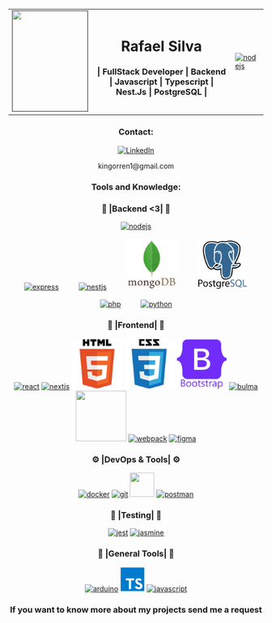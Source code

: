 <table align="center">
  <tr>
    <td>
      <a href="" target="_blank">
        <img src="https://i.pinimg.com/originals/06/60/ef/0660efe82fa3da42ed56eef013171835.gif"nodejs" width="150" height="200"/>
      </a>
    </td>
    <td align="center">
      <h1>Rafael Silva</h1>
      <h3>| FullStack Developer | Backend | Javascript | Typescript | Nest.Js | PostgreSQL | </h3>
    </td>
    <td>
      <a href="" target="_blank">
        <img src="https://camo.githubusercontent.com/e162405066e1ae012a76f61c4b1b654d9b68039a464d8df26170389dcbe23147/68747470733a2f2f7777772e6879706572696e7465726163746976652e64652f77702d636f6e74656e742f75706c6f6164732f323032322f30352f6261636b2d656e642d646576656c6f7065722e676966" alt="nodejs" width="150" height="200"/>
      </a>
    </td>
  </tr>
</table>




<h3 align="center">Contact:</h3>
<p align="center">
  <a href="https://www.linkedin.com/in/rafael-silva-1fsdev1backend1/" target="_blank">
    <img align="center" src="https://i.pinimg.com/originals/0d/96/5c/0d965c639dad997285aa1e434c0bc7d5.gif" alt="LinkedIn" height="75" width="75" />
  </a>
</p>
<p align="center">
kingorren1@gmail.com
</p>

<h3 align="center">Tools and Knowledge:</h3>

<h3 align="center">🧠 |Backend <3| 🧠</h3>
<p align="center">
  <a href="https://nodejs.org" target="_blank"><img src="https://miro.medium.com/v2/resize:fit:1200/1*Ya29yVPxE_xhxsDIAabrhw.gif" alt="nodejs" width="200" height="200"/></a>
  <br><br>
  <a href="https://expressjs.com" target="_blank"><img src="https://adware-technologies.s3.amazonaws.com/uploads/technology/thumbnail/20/express-js.png" alt="express" width="100" height="100"/></a>
  &nbsp;&nbsp;&nbsp;&nbsp;&nbsp;&nbsp;&nbsp;&nbsp;
  <a href="https://nestjs.com/" target="_blank"><img src="https://svgrepo.com/show/354107/nestjs.svg" alt="nestjs" width="100" height="100"/></a>
  &nbsp;&nbsp;&nbsp;&nbsp;&nbsp;&nbsp;&nbsp;&nbsp;
  <a href="https://www.mongodb.com/" target="_blank"><img src="https://raw.githubusercontent.com/devicons/devicon/master/icons/mongodb/mongodb-original-wordmark.svg" alt="mongodb" width="100" height="100"/></a>
  &nbsp;&nbsp;&nbsp;&nbsp;&nbsp;&nbsp;&nbsp;&nbsp;
  <a href="https://www.postgresql.org" target="_blank"><img src="https://raw.githubusercontent.com/devicons/devicon/master/icons/postgresql/postgresql-original-wordmark.svg" alt="postgresql" width="100" height="100"/></a>
  <br><br>
  <a href="https://www.php.net" target="_blank"><img src="https://inmakeslh.com/storage/program_images/1740820464.gif" alt="php" width="100" height="100"/></a>
  &nbsp;&nbsp;&nbsp;&nbsp;&nbsp;&nbsp;&nbsp;&nbsp;
  <a href="https://www.python.org" target="_blank"><img src="https://camo.githubusercontent.com/1ba745ee752123325aaeb8650817192f95bd148416f29c9e759342c802fd7583/68747470733a2f2f6173736574732d76322e6c6f7474696566696c65732e636f6d2f612f36326530326263362d313136662d313165652d616562302d3037376333333562336336372f5870776655696b494c502e676966" alt="python" width="100" height="100"/></a>
</p>

<h3 align="center">🚀 |Frontend| 🚀</h3>
<p align="center">
  <a href="https://reactjs.org/" target="_blank"><img src="https://user-images.githubusercontent.com/97989643/220242520-78dd8232-4416-461a-a8f1-6c0b3f5f357f.gif" alt="react" width="200" height="200"/></a>
  <a href="https://nextjs.org/" target="_blank"><img src="https://velog.velcdn.com/images/aksen5240/post/a7fee78a-b228-4b5f-8912-b7a47c15147a/image.gif" alt="nextjs" width="100" height="150"/></a>
  <a href="https://www.w3.org/html/" target="_blank"><img src="https://raw.githubusercontent.com/devicons/devicon/master/icons/html5/html5-original-wordmark.svg" alt="html5" width="100" height="100"/></a>
  <a href="https://www.w3schools.com/css/" target="_blank"><img src="https://raw.githubusercontent.com/devicons/devicon/master/icons/css3/css3-original-wordmark.svg" alt="css3" width="100" height="100"/></a>
  <a href="https://getbootstrap.com" target="_blank"><img src="https://raw.githubusercontent.com/devicons/devicon/master/icons/bootstrap/bootstrap-plain-wordmark.svg" alt="bootstrap" width="100" height="100"/></a>
  <a href="https://bulma.io/" target="_blank"><img src="https://raw.githubusercontent.com/gilbarbara/logos/804dc257b59e144eaca5bc6ffd16949752c6f789/logos/bulma.svg" alt="bulma" width="100" height="100"/></a>
  <a href="https://tailwindcss.com/" target="_blank"><img src="https://trapfether.gallerycdn.vsassets.io/extensions/trapfether/tailwind-raw-reorder/3.2.0/1706903284985/Microsoft.VisualStudio.Services.Icons.Default" width="100" height="100"/></a>
  <a href="https://webpack.js.org" target="_blank"><img src="https://www.jellybellydev.it/webpack-presentation/img/webpack-logo.gif" alt="webpack" width="100" height="100"/></a>
  <a href="https://www.figma.com/" target="_blank"><img src="https://cdn.dribbble.com/userupload/42461346/file/original-fb89310f46ff03f173c67db026ba6af5.gif" alt="figma" width="100" height="100"/></a>
</p>


<h3 align="center">⚙️ |DevOps & Tools| ⚙️</h3>
<p align="center">
  <a href="https://www.docker.com/" target="_blank"><img src="https://miro.medium.com/v2/resize:fit:1400/1*wXtyhpOL5NK_w39UvZpADQ.gif" alt="docker" width="120" height="120"/></a>
  <a href="https://git-scm.com/" target="_blank"><img src="https://www.vectorlogo.zone/logos/git-scm/git-scm-icon.svg" alt="git" width="48" height="48"/></a>
  <a href="https://insomnia.rest/" target="_blank"><img src="https://pbs.twimg.com/profile_images/1367596400410722305/-X7hZiSm_400x400.jpg" width="48" height="48"/></a>
  <a href="https://postman.com" target="_blank"><img src="https://www.vectorlogo.zone/logos/getpostman/getpostman-icon.svg" alt="postman" width="48" height="48"/></a>
</p>

<h3 align="center">🧪 |Testing| 🧪</h3>
<p align="center">
  <a href="https://jestjs.io" target="_blank"><img src="https://www.vectorlogo.zone/logos/jestjsio/jestjsio-icon.svg" alt="jest" width="48" height="48"/></a>
  <a href="https://jasmine.github.io/" target="_blank"><img src="https://www.vectorlogo.zone/logos/jasmine/jasmine-icon.svg" alt="jasmine" width="48" height="48"/></a>
</p>

<h3 align="center">🧩 |General Tools| 🧩</h3>
<p align="center">
 <a href="https://www.arduino.cc/" target="_blank"><img src="https://cdn.worldvectorlogo.com/logos/arduino-1.svg" alt="arduino" width="48" height="48"/></a>
  <a href="https://www.typescriptlang.org/" target="_blank"><img src="https://raw.githubusercontent.com/devicons/devicon/master/icons/typescript/typescript-original.svg" alt="typescript" width="48" height="48"/></a>
  <a href="https://developer.mozilla.org/en-US/docs/Web/JavaScript" target="_blank"><img src="https://miro.medium.com/v2/resize:fit:960/1*sFolzXaZHyhX4eqxURgEow.gif" alt="javascript" width="48" height="48"/></a>
</p>

<h3 align="center"> If you want to know more about my projects send me a request </h3>
